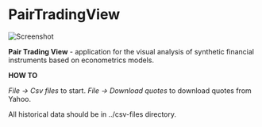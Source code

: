 # PairTradingView

![Screenshot](https://github.com/dv-lebedev/PairTradingView/blob/master/Screenshots/main_page.png)


**Pair Trading View** - application for the visual analysis of synthetic financial instruments based on econometrics models. 


**HOW TO**

*File -> Csv files* to start.
*File -> Download quotes* to download quotes from Yahoo.

All historical data should be in ../csv-files directory.

